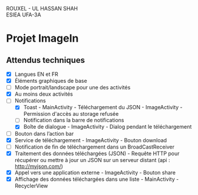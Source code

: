 ROUXEL - UL HASSAN SHAH<br/>
ESIEA UFA-3A

# Projet ImageIn

## Attendus techniques

- [x]   Langues EN et FR
- [x]   Éléments graphiques de base
- [ ]   Mode portrait/landscape pour une des activités
- [x]   Au moins deux activités
- [ ]   Notifications
    - [x]   Toast
            - MainActivity - Téléchargement du JSON
            - ImageActivity - Permission d'accès au storage refusée
    - [ ]   Notification dans la barre de notifications
    - [x]   Boîte de dialogue
            - ImageActivity - Dialog pendant le téléchargement
- [ ]   Bouton dans l’action bar
- [x]   Service de téléchargement
        - ImageActivity - Bouton download
- [ ]   Notification de fin de téléchargement dans un BroadCastReceiver
- [x]   Traitement des données téléchargées (JSON)
        - Requête HTTP pour récupérer ou mettre à jour un JSON sur un serveur distant (api : http://myjson.com/)
- [x]   Appel vers une application externe
        - ImageActivity - Bouton share
- [x]   Affichage des données téléchargées dans une liste
        - MainActivity - RecyclerView